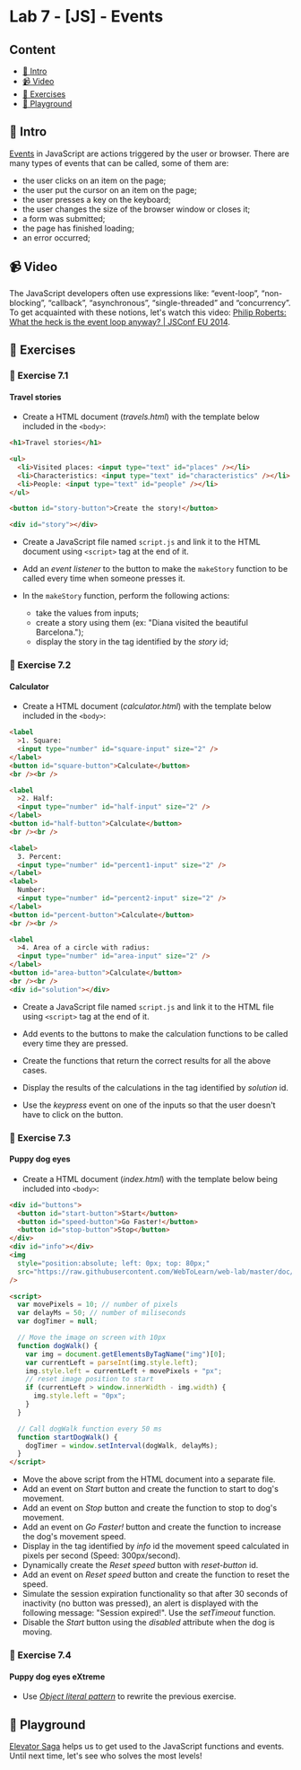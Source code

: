# Lab 7 - [JS] - Events

## Content

- [🦉 Intro](#-Intro)
- [📹 Video](#-Video)
- [🎢 Exercises](#-Exercises)
- [🚀 Playground](#-Playground)

## 🦉 Intro

[Events](https://developer.mozilla.org/en-US/docs/Web/Events) in JavaScript are actions triggered by the user or browser.
There are many types of events that can be called, some of them are:

- the user clicks on an item on the page;
- the user put the cursor on an item on the page;
- the user presses a key on the keyboard;
- the user changes the size of the browser window or closes it;
- a form was submitted;
- the page has finished loading;
- an error occurred;

## 📹 Video

The JavaScript developers often use expressions like: “event-loop”, “non-blocking”, “callback”, “asynchronous”, “single-threaded” and “concurrency”. To get acquainted with these notions, let's watch this video: 
[Philip Roberts: What the heck is the event loop anyway? | JSConf EU 2014](https://www.youtube.com/watch?v=8aGhZQkoFbQ&t=420s).

## 🎢 Exercises

### 💪 Exercise 7.1

#### Travel stories

- Create a HTML document (_travels.html_) with the template below included in the `<body>`:

```html
<h1>Travel stories</h1>

<ul>
  <li>Visited places: <input type="text" id="places" /></li>
  <li>Characteristics: <input type="text" id="characteristics" /></li>
  <li>People: <input type="text" id="people" /></li>
</ul>

<button id="story-button">Create the story!</button>

<div id="story"></div>
```

- Create a JavaScript file named `script.js` and link it to the HTML document using `<script>` tag at the end of it.
- Add an _event listener_ to the button to make the `makeStory` function to be called every time when someone presses it.
- In the `makeStory` function, perform the following actions:

  - take the values from inputs;
  - create a story using them (ex: "Diana visited the beautiful Barcelona.");
  - display the story in the tag identified by the _story_ id;

### 💪 Exercise 7.2

#### Calculator

- Create a HTML document (_calculator.html_) with the template below included in the `<body>`:

```html
<label
  >1. Square:
  <input type="number" id="square-input" size="2" />
</label>
<button id="square-button">Calculate</button>
<br /><br />

<label
  >2. Half:
  <input type="number" id="half-input" size="2" />
</label>
<button id="half-button">Calculate</button>
<br /><br />

<label>
  3. Percent:
  <input type="number" id="percent1-input" size="2" />
</label>
<label>
  Number:
  <input type="number" id="percent2-input" size="2" />
</label>
<button id="percent-button">Calculate</button>
<br /><br />

<label
  >4. Area of a circle with radius:
  <input type="number" id="area-input" size="2" />
</label>
<button id="area-button">Calculate</button>
<br /><br />
<div id="solution"></div>
```

- Create a JavaScript file named `script.js` and link it to the HTML file using `<script>` tag at the end of it.
- Add events to the buttons to make the calculation functions to be called every time they are pressed.
- Create the functions that return the correct results for all the above cases.
- Display the results of the calculations in the tag identified by _solution_ id.

- Use the _keypress_ event on one of the inputs so that the user doesn't have to click on the button.

### 💪 Exercise 7.3

#### Puppy dog eyes

- Create a HTML document (_index.html_) with the template below being included into `<body>`:

```html
<div id="buttons">
  <button id="start-button">Start</button>
  <button id="speed-button">Go Faster!</button>
  <button id="stop-button">Stop</button>
</div>
<div id="info"></div>
<img
  style="position:absolute; left: 0px; top: 80px;"
  src="https://raw.githubusercontent.com/WebToLearn/web-lab/master/doc/lab-7-ro/dog.gif"
/>

<script>
  var movePixels = 10; // number of pixels
  var delayMs = 50; // number of miliseconds
  var dogTimer = null;

  // Move the image on screen with 10px
  function dogWalk() {
    var img = document.getElementsByTagName("img")[0];
    var currentLeft = parseInt(img.style.left);
    img.style.left = currentLeft + movePixels + "px";
    // reset image position to start
    if (currentLeft > window.innerWidth - img.width) {
      img.style.left = "0px";
    }
  }

  // Call dogWalk function every 50 ms
  function startDogWalk() {
    dogTimer = window.setInterval(dogWalk, delayMs);
  }
</script>
```

- Move the above script from the HTML document into a separate file.
- Add an event on _Start_ button and create the function to start to dog's movement.
- Add an event on _Stop_ button and create the function to stop to dog's movement.
- Add an event on _Go Faster!_ button and create the function to increase the dog's movement speed.
- Display in the tag identified by _info_ id the movement speed calculated in pixels per second (Speed: 300px/second).
- Dynamically create the _Reset speed_ button with _reset-button_ id.
- Add an event on _Reset speed_ button and create the function to reset the speed.
- Simulate the session expiration functionality so that after 30 seconds of inactivity (no button was pressed), an alert is displayed with the following message: "Session expired!". Use the _setTimeout_ function.
- Disable the _Start_ button using the _disabled_ attribute when the dog is moving.

### 🎁 Exercise 7.4

#### Puppy dog eyes eXtreme

- Use _[Object literal pattern](https://addyosmani.com/resources/essentialjsdesignpatterns/book/#modulepatternjavascript)_ to rewrite the previous exercise.

## 🚀 Playground

[Elevator Saga](https://play.elevatorsaga.com/) helps us to get used to the JavaScript functions and events. Until next time, let's see who solves the most levels!
